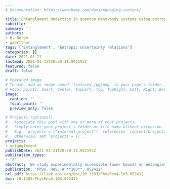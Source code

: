 ```yaml
---
# Documentation: https://wowchemy.com/docs/managing-content/

title: Entanglement detection in quantum many-body systems using entropic uncertainty relations
subtitle: ''
summary: ''
authors:
- B. Bergh
- gaerttner
tags: ['Entanglement', 'Entropic uncertainty relations']
categories: []
date: 2021-01-21
lastmod: 2021-01-21T20:50:11.942193Z
featured: false
draft: false

# Featured image
# To use, add an image named `featured.jpg/png` to your page's folder.
# Focal points: Smart, Center, TopLeft, Top, TopRight, Left, Right, BottomLeft, Bottom, BottomRight.
image:
  caption: ''
  focal_point: ''
  preview_only: false

# Projects (optional).
#   Associate this post with one or more of your projects.
#   Simply enter your project's folder or file name without extension.
#   E.g. `projects = ["internal-project"]` references `content/project/deep-learning/index.md`.
#   Otherwise, set `projects = []`.
projects:
- entanglement
publishDate: 2021-01-21T20:50:11.942193Z
publication_types:
- '2'
abstract: 'We study experimentally accessible lower bounds on entanglement measures based on entropic uncertainty relations. Experimentally quantifying entanglement is highly desired for applications of quantum simulation experiments to fundamental questions, e.g. in quantum statistical mechanics and condensed matter physics. At the same time it poses a significant challenge as the evaluation of entanglement measures typically requires the full reconstruction of the quantum state, which is extremely costly in terms of measurement statistics. We derive an improved entanglement bound for bipartite systems, which requires measuring joint probability distributions in only two different measurement settings per subsystem, and demonstrate its power by applying it to currently operational experimental setups for quantum simulation with cold atoms. Examining the tightness of the derived entanglement bound, we find that the set of pure states for which our relation is tight is strongly restricted. We show that for measurements in mutually unbiased bases the only pure states that saturate the bound are maximally entangled states on a subspace of the bipartite Hilbert space (this includes product states). We further show that our relation can also be employed for entanglement detection using generalized measurements, i.e. when not all measurement outcomes can be resolved individually by the detector. In addition, the impact of local conserved quantities on the detectable entanglement is discussed.'
publication: 'Phys. Rev. A **103**, 052412'
url_pdf: https://link.aps.org/doi/10.1103/PhysRevA.103.052412
doi: 10.1103/PhysRevA.103.052412
---
```

